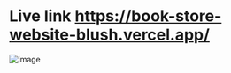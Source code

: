 # Live link https://book-store-website-blush.vercel.app/
![image](https://github.com/user-attachments/assets/76c2fe37-e41c-4baf-a16f-f38a80326ea9)
